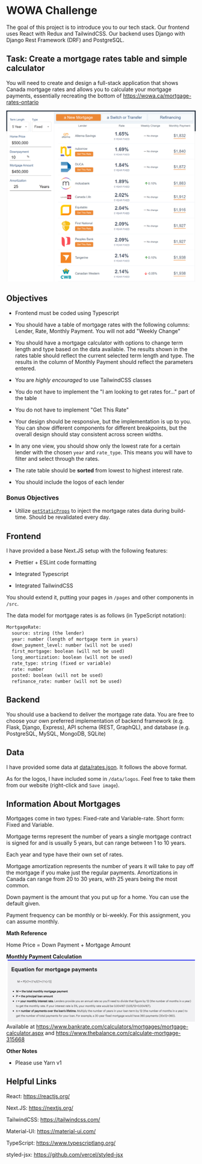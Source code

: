 
# WOWA Challenge

The goal of this project is to introduce you to our tech stack. Our frontend uses React with Redux and TailwindCSS. Our backend uses Django with Django Rest Framework (DRF) and PostgreSQL.

## Task: Create a mortgage rates table and simple calculator

You will need to create and design a full-stack application that shows Canada mortgage rates and allows you to calculate your mortgage payments, essentially recreating the bottom of https://wowa.ca/mortgage-rates-ontario

![](docs/mortgage_rates_page.PNG)

## Objectives

- Frontend must be coded using Typescript

- You should have a table of mortgage rates with the following columns: Lender, Rate, Monthly Payment. You will not add "Weekly Change"

- You should have a mortgage calculator with options to change term length and type based on the data available. The results shown in the rates table should reflect the current selected term length and type. The results in the column of Monthly Payment should reflect the parameters entered.

- You are _highly encouraged_ to use TailwindCSS classes

- You do not have to implement the "I am looking to get rates for..." part of the table

- You do not have to implement "Get This Rate"

- Your design should be responsive, but the implementation is up to you. You can show different components for different breakpoints, but the overall design should stay consistent across screen widths.

- In any one view, you should show only the lowest rate for a certain lender with the chosen `year` and `rate_type`. This means you will have to filter and select through the rates.

- The rate table should be **sorted** from lowest to highest interest rate.

- You should include the logos of each lender

### Bonus Objectives

- Utilize [`getStaticProps`](https://nextjs.org/docs/basic-features/data-fetching#getstaticprops-static-generation) to inject the mortgage rates data during build-time. Should be revalidated every day.

## Frontend

I have provided a base Next.JS setup with the following features:

- Prettier + ESLint code formatting

- Integrated Typescript

- Integrated TailwindCSS

You should extend it, putting your pages in `/pages` and other components in `/src`.

The data model for mortgage rates is as follows (in TypeScript notation):

```
MortgageRate:
  source: string (the lender)
  year: number (length of mortgage term in years)
  down_payment_level: number (will not be used)
  first_mortgage: boolean (will not be used)
  long_amortization: boolean (will not be used)
  rate_type: string (fixed or variable)
  rate: number
  posted: boolean (will not be used)
  refinance_rate: number (will not be used)
```

## Backend

You should use a backend to deliver the mortgage rate data. You are free to choose your own preferred implementation of backend framework (e.g. Flask, Django, Express), API schema (REST, GraphQL), and database (e.g. PostgreSQL, MySQL, MongoDB, SQLite)

## Data

I have provided some data at [data/rates.json](data/rates.json). It follows the above format.

As for the logos, I have included some in `/data/logos`. Feel free to take them from our website (right-click and `Save image`).

## Information About Mortgages

Mortgages come in two types: Fixed-rate and Variable-rate. Short form: Fixed and Variable.

Mortgage terms represent the number of years a single mortgage contract is signed for and is usually 5 years, but can range between 1 to 10 years.

Each year and type have their own set of rates.

Mortgage amortization represents the number of years it will take to pay off the mortgage if you make just the regular payments. Amortizations in Canada can range from 20 to 30 years, with 25 years being the most common.

Down payment is the amount that you put up for a home. You can use the default given.

Payment frequency can be monthly or bi-weekly. For this assignment, you can assume monthly.

**Math Reference**

Home Price = Down Payment + Mortgage Amount

**Monthly Payment Calculation**
![](docs/mortgage_calculation.PNG)
Available at https://www.bankrate.com/calculators/mortgages/mortgage-calculator.aspx and https://www.thebalance.com/calculate-mortgage-315668

**Other Notes**

- Please use Yarn v1

## Helpful Links

React: https://reactjs.org/

Next.JS: https://nextjs.org/

TailwindCSS: https://tailwindcss.com/

Material-UI: https://material-ui.com/

TypeScript: https://www.typescriptlang.org/

styled-jsx: https://github.com/vercel/styled-jsx
